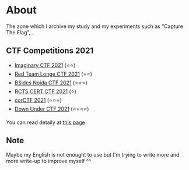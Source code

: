 # About
The zone which I archive my study and my experiments such as “Capture The Flag”,...

## CTF Competitions 2021
- [Imaginary CTF 2021](imaginary-ctf-2021/writeup.md) (⭐⭐)
- [Red Team Longe CTF 2021](red-team-longe-ctf-2021/writeup.md) (⭐⭐)
- [BSides Noida CTF 2021](bside-noida-ctf-2021/writeup.md) (⭐⭐⭐)
- [RCTS CERT CTF 2021](rcts-cert-ctf-2021/writeup.md) (⭐)
- [corCTF 2021](cor-ctf-2021/writeup.md) (⭐⭐⭐)
- [Down Under CTF 2021](down-under-ctf/writeup.md) (⭐⭐⭐⭐)

You can read detaily at [this page](https://nh4ttruong.github.io/blog)

## Note
Maybe my English is not enought to use but I'm trying to write more and more write-up to improve myself ^^
